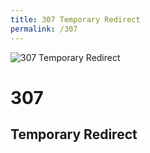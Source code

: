 ```yaml
---
title: 307 Temporary Redirect
permalink: /307
---
```

<div class="status-page-container">
<div>
    <img src="https://i.imgur.com/EqvvqNm.jpg" alt="307 Temporary Redirect" />
    <h1>307</h1>
    <h2>Temporary Redirect</h2>
</div>
</div>
